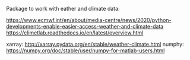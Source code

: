 Package to work with eather and climate data: 

https://www.ecmwf.int/en/about/media-centre/news/2020/python-developments-enable-easier-access-weather-and-climate-data 
https://climetlab.readthedocs.io/en/latest/overview.html

xarray: http://xarray.pydata.org/en/stable/weather-climate.html
numphy: https://numpy.org/doc/stable/user/numpy-for-matlab-users.html
